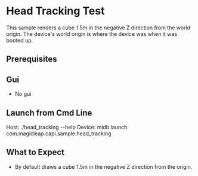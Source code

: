# Head Tracking Test

This sample renders a cube 1.5m in the negative Z direction from the
world origin.  The device's world origin is where the device was when
it was booted up.

## Prerequisites

## Gui
 - No gui

## Launch from Cmd Line

Host: ./head_tracking --help
Device: mldb launch com.magicleap.capi.sample.head_tracking

## What to Expect

 - By default draws a cube 1.5m in the negative Z direction from the origin.
